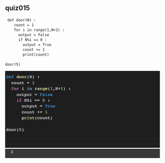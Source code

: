 ## quiz015
     def door(N) :
        count = 1
        for i in range(1,N+1) :
          output = False  
          if N%i == 0 :
            output = True  
            count += 1
            print(count)

    door(5)
![](https://github.com/24536urdj/Unit_1/blob/main/Quizzes/Screen%20Shot%202022-10-10%20at%203.17.01.png)
![](https://github.com/24536urdj/Unit_1/blob/main/Quizzes/Screen%20Shot%202022-10-10%20at%203.17.11.png)
